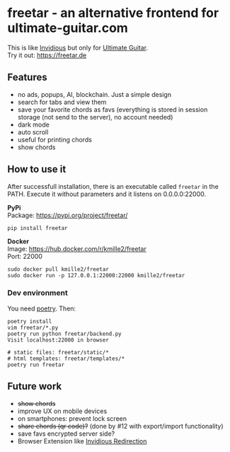 # freetar - an alternative frontend for ultimate-guitar.com

This is like [Invidious](https://invidious.io/) but only for [Ultimate Guitar](https://www.ultimate-guitar.com/).  
Try it out: https://freetar.de

## Features
- no ads, popups, AI, blockchain. Just a simple design
- search for tabs and view them
- save your favorite chords as favs (everything is stored in session storage (not send to the server), no account needed)
- dark mode
- auto scroll
- useful for printing chords
- show chords


## How to use it
After successfull installation, there is an executable called `freetar` in the PATH. Execute it without parameters and it listens on 0.0.0.0:22000.  


**PyPi**  
Package: https://pypi.org/project/freetar/

```
pip install freetar
```

**Docker**  
Image: https://hub.docker.com/r/kmille2/freetar  
Port: 22000

```
sudo docker pull kmille2/freetar
sudo docker run -p 127.0.0.1:22000:22000 kmille2/freetar
```


### Dev environment
You need [poetry](https://python-poetry.org/). Then:
```
poetry install
vim freetar/*.py
poetry run python freetar/backend.py
Visit localhost:22000 in browser

# static files: freetar/static/*
# html templates: freetar/templates/*
poetry run freetar
```

## Future work

- ~~show chords~~
- improve UX on mobile devices
- on smartphones: prevent lock screen
- ~~share chords (qr code)?~~ (done by #12 with export/import functionality)
- save favs encrypted server side?
- Browser Extension like [Invidious Redirection](https://addons.mozilla.org/en-US/firefox/addon/invidious-redirection/)
